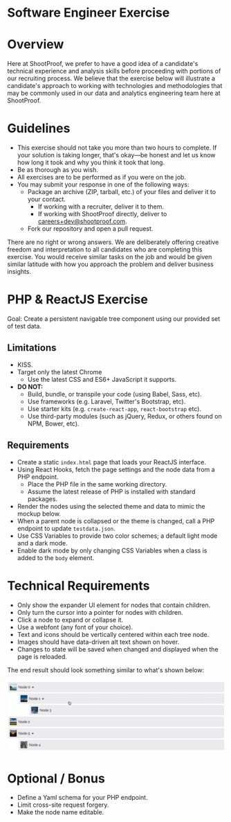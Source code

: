 # Software Engineer Exercise

# Overview

Here at ShootProof, we prefer to have a good idea of a candidate's technical
experience and analysis skills before proceeding with portions of our recruiting
process.  We believe that the exercise below will illustrate a candidate's
approach to working with technologies and methodologies that may be commonly
used in our data and analytics engineering team here at ShootProof.

# Guidelines

* This exercise should not take you more than two hours to complete. If
  your solution is taking longer, that's okay—be honest and let us know how long
  it took and why you think it took that long.
* Be as thorough as you wish.
* All exercises are to be performed as if you were on the job.
* You may submit your response in one of the following ways:
  * Package an archive (ZIP, tarball, etc.) of your files and deliver it to
    your contact.
    * If working with a recruiter, deliver it to them.
    * If working with ShootProof directly, deliver to <careers+dev@shootproof.com>.
  * Fork our repository and open a pull request.

There are no right or wrong answers.  We are deliberately offering creative
freedom and interpretation to all candidates who are completing this exercise.
You would receive similar tasks on the job and would be given similar latitude
with how you approach the problem and deliver business insights.

# PHP & ReactJS Exercise

Goal: Create a persistent navigable tree component using our provided set of test data.

## Limitations

- KISS.
- Target only the latest Chrome
  - Use the latest CSS and ES6+ JavaScript it supports.
- **DO NOT:**
  - Build, bundle, or transpile your code (using Babel, Sass, etc).
  - Use frameworks (e.g. Laravel, Twitter's Bootstrap, etc).
  - Use starter kits (e.g. `create-react-app`, `react-bootstrap` etc).
  - Use third-party modules (such as jQuery, Redux, or others found on NPM, Bower, etc).

## Requirements

- Create a static `index.html` page that loads your ReactJS interface.
- Using React Hooks, fetch the page settings and the node data from a PHP endpoint.
  - Place the PHP file in the same working directory.
  - Assume the latest release of PHP is installed with standard packages.
- Render the nodes using the selected theme and data to mimic the mockup below.
- When a parent node is collapsed or the theme is changed, call a PHP endpoint to update `testdata.json`.
- Use CSS Variables to provide two color schemes; a default light mode and a dark mode.
- Enable dark mode by only changing CSS Variables when a class is added to the `body` element.

# Technical Requirements

- Only show the expander UI element for nodes that contain children.
- Only turn the cursor into a pointer for nodes with children.
- Click a node to expand or collapse it.
- Use a webfont (any font of your choice).
- Text and icons should be vertically centered within each tree node.
- Images should have data-driven alt text shown on hover.
- Changes to state will be saved when changed and displayed when the page is reloaded.

The end result should look something similar to what's shown below:

![Working Example of Tree Component](/example.gif)

# Optional / Bonus
- Define a Yaml schema for your PHP endpoint.
- Limit cross-site request forgery.
- Make the node name editable.
